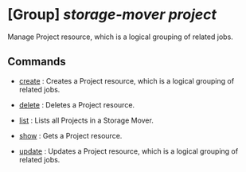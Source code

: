# [Group] _storage-mover project_

Manage Project resource, which is a logical grouping of related jobs.

## Commands

- [create](/Commands/storage-mover/project/_create.md)
: Creates a Project resource, which is a logical grouping of related jobs.

- [delete](/Commands/storage-mover/project/_delete.md)
: Deletes a Project resource.

- [list](/Commands/storage-mover/project/_list.md)
: Lists all Projects in a Storage Mover.

- [show](/Commands/storage-mover/project/_show.md)
: Gets a Project resource.

- [update](/Commands/storage-mover/project/_update.md)
: Updates a Project resource, which is a logical grouping of related jobs.
